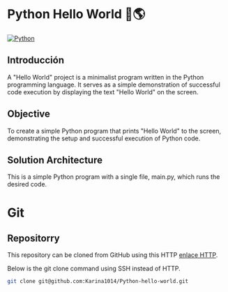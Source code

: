 # Python Hello World 🐍🌎

[![Python](https://img.shields.io/badge/Python-3.9+-yellow?style=for-the-badge&logo=python&logoColor=white&labelColor=101010)](https://python.org)

## Introducción
A "Hello World" project is a minimalist program written in the Python programming language. It serves as a simple demonstration of successful code execution by displaying the text "Hello World" on the screen.

## Objective

To create a simple Python program that prints "Hello World" to the screen, demonstrating the setup and successful execution of Python code.

## Solution Architecture

This is a simple Python program with a single file, main.py, which runs the desired code.

# Git

## Repositorry

This repository can be cloned from GitHub using this HTTP  [enlace HTTP](https://github.com/Karina1014/Python-hello-world.git). 

Below is the git clone command using SSH instead of HTTP.

```sh
git clone git@github.com:Karina1014/Python-hello-world.git
```
